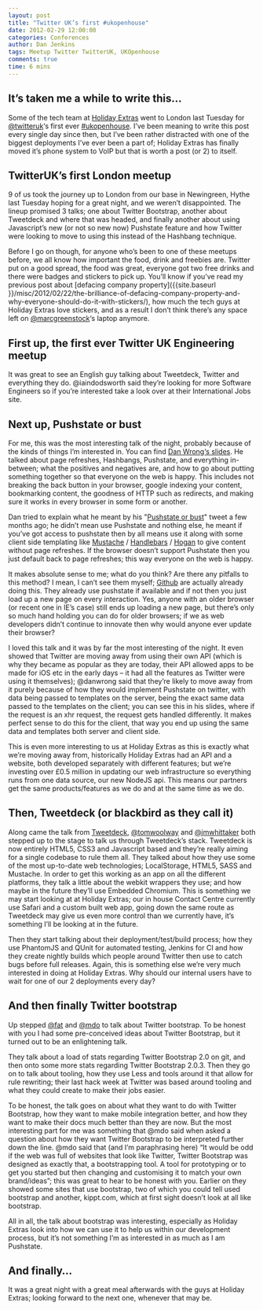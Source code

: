 ```yaml
---
layout: post
title: "Twitter UK’s first #ukopenhouse"
date: 2012-02-29 12:00:00
categories: Conferences
author: Dan Jenkins
tags: Meetup Twitter TwitterUK, UKOpenhouse
comments: true
time: 6 mins
---
```


## It’s taken me a while to write this…
Some of the tech team at [Holiday Extras](http://www.holidayextras.co.uk) went to London last Tuesday for [@twitteruk](http://www.twitter.com/twitteruk)‘s first ever [#ukopenhouse](https://twitter.com/search?f=realtime&q=%23ukopenhouse). I’ve been meaning to write this post every single day since then, but I’ve been rather distracted with one of the biggest deployments I’ve ever been a part of; Holiday Extras has finally moved it’s phone system to VoIP but that is worth a post (or 2) to itself.


## TwitterUK’s first London meetup
9 of us took the journey up to London from our base in Newingreen, Hythe last Tuesday hoping for a great night, and we weren’t disappointed. The lineup promised 3 talks; one about Twitter Bootstrap, another about Tweetdeck and where that was headed, and finally another about using Javascript’s new (or not so new now) Pushstate feature and how Twitter were looking to move to using this instead of the Hashbang technique.

Before I go on though, for anyone who’s been to one of these meetups before, we all know how important the food, drink and freebies are. Twitter put on a good spread, the food was great, everyone got two free drinks and there were badges and stickers to pick up. You’ll know if you’ve read my previous post about [defacing company property]({{site.baseurl }}/misc/2012/02/22/the-brilliance-of-defacing-company-property-and-why-everyone-should-do-it-with-stickers/), how much the tech guys at Holiday Extras love stickers, and as a result I don’t think there’s any space left on [@marcgreenstock](https://twitter.com/marcgreenstock)‘s laptop anymore.

## First up, the first ever Twitter UK Engineering meetup
It was great to see an English guy talking about Tweetdeck, Twitter and everything they do. @iaindodsworth said they’re looking for more Software Engineers so if you’re interested take a look over at their International Jobs site.

## Next up, Pushstate or bust
For me, this was the most interesting talk of the night, probably because of the kinds of things I’m interested in. You can find [Dan Wrong‘s slides](http://speakerdeck.com/u/danwrong/p/pushstate-or-bust). He talked about page refreshes, Hashbangs, Pushstate, and everything in-between; what the positives and negatives are, and how to go about putting something together so that everyone on the web is happy. This includes not breaking the back button in your browser, google indexing your content, bookmarking content, the goodness of HTTP such as redirects, and making sure it works in every browser in some form or another.

Dan tried to explain what he meant by his "[Pushstate or bust](https://twitter.com/danwrong/statuses/171681426297729025)" tweet a few months ago; he didn’t mean use Pushstate and nothing else, he meant if you’ve got access to pushstate then by all means use it along with some client side templating like [Mustache](http://mustache.github.io/) / [Handlebars](http://handlebarsjs.com/) / [Hogan](http://twitter.github.io/hogan.js/) to give content without page refreshes. If the browser doesn’t support Pushstate then you just default back to page refreshes; this way everyone on the web is happy.

It makes absolute sense to me; what do you think? Are there any pitfalls to this method? I mean, I can’t see them myself; [Github](https://github.com/) are actually already doing this. They already use pushstate if available and if not then you just load up a new page on every interaction. Yes, anyone with an older browser (or recent one in IE’s case) still ends up loading a new page, but there’s only so much hand holding you can do for older browsers; if we as web developers didn’t continue to innovate then why would anyone ever update their browser?

I loved this talk and it was by far the most interesting of the night. It even showed that Twitter are moving away from using their own API (which is why they became as popular as they are today, their API allowed apps to be made for iOS etc in the early days – it had all the features as Twitter were using it themselves); @danwrong said that they’re likely to move away from it purely because of how they would implement Pushstate on twitter, with data being passed to templates on the server, being the exact same data passed to the templates on the client; you can see this in his slides, where if the request is an xhr request, the request gets handled differently. It makes perfect sense to do this for the client, that way you end up using the same data and templates both server and client side.

This is even more interesting to us at Holiday Extras as this is exactly what we’re moving away from, historically Holiday Extras had an API and a website, both developed separately with different features; but we’re investing over £0.5 million in updating our web infrastructure so everything runs from one data source, our new NodeJS api. This means our partners get the same products/features as we do and at the same time as we do.

## Then, Tweetdeck (or blackbird as they call it)
Along came the talk from [Tweetdeck](https://about.twitter.com/products/tweetdeck), [@tomwoolway](https://twitter.com/tomwoolway) and [@jmwhittaker](https://twitter.com/jmwhittaker) both stepped up to the stage to talk us through Tweetdeck’s stack. Tweetdeck is now entirely HTML5, CSS3 and Javascript based and they’re really aiming for a single codebase to rule them all. They talked about how they use some of the most up-to-date web technologies; LocalStorage, HTML5, SASS and Mustache. In order to get this working as an app on all the different platforms, they talk a little about the webkit wrappers they use; and how maybe in the future they’ll use Embedded Chromium. This is something we may start looking at at Holiday Extras; our in house Contact Centre currently use Safari and a custom built web app, going down the same route as Tweetdeck may give us even more control than we currently have, it’s something I’ll be looking at in the future.

Then they start talking about their deployment/test/build process; how they use PhantomJS and QUnit for automated testing, Jenkins for CI and how they create nightly builds which people around Twitter then use to catch bugs before full releases. Again, this is something else we’re very much interested in doing at Holiday Extras. Why should our internal users have to wait for one of our 2 deployments every day?

## And then finally Twitter bootstrap
Up stepped [@fat](https://twitter.com/fat) and [@mdo](https://twitter.com/mdo) to talk about Twitter bootstrap. To be honest with you I had some pre-conceived ideas about Twitter Bootstrap, but it turned out to be an enlightening talk.

They talk about a load of stats regarding Twitter Bootstrap 2.0 on git, and then onto some more stats regarding Twitter Bootstrap 2.0.3. Then they go on to talk about tooling, how they use Less and tools around it that allow for rule rewriting; their last hack week at Twitter was based around tooling and what they could create to make their jobs easier.

To be honest, the talk goes on about what they want to do with Twitter Bootstrap, how they want to make mobile integration better, and how they want to make their docs much better than they are now. But the most interesting part for me was something that @mdo said when asked a question about how they want Twitter Bootstrap to be interpreted further down the line. @mdo said that (and I’m paraphrasing here) “It would be odd if the web was full of websites that look like Twitter, Twitter Bootstrap was designed as exactly that, a bootstrapping tool. A tool for prototyping or to get you started but then changing and customising it to match your own brand/ideas”; this was great to hear to be honest with you. Earlier on they showed some sites that use bootstrap, two of which you could tell used bootstrap and another, kippt.com, which at first sight doesn’t look at all like bootstrap.

All in all, the talk about bootstrap was interesting, especially as Holiday Extras look into how we can use it to help us within our development process, but it’s not something I’m as interested in as much as I am Pushstate.

## And finally…
It was a great night with a great meal afterwards with the guys at Holiday Extras; looking forward to the next one, whenever that may be.